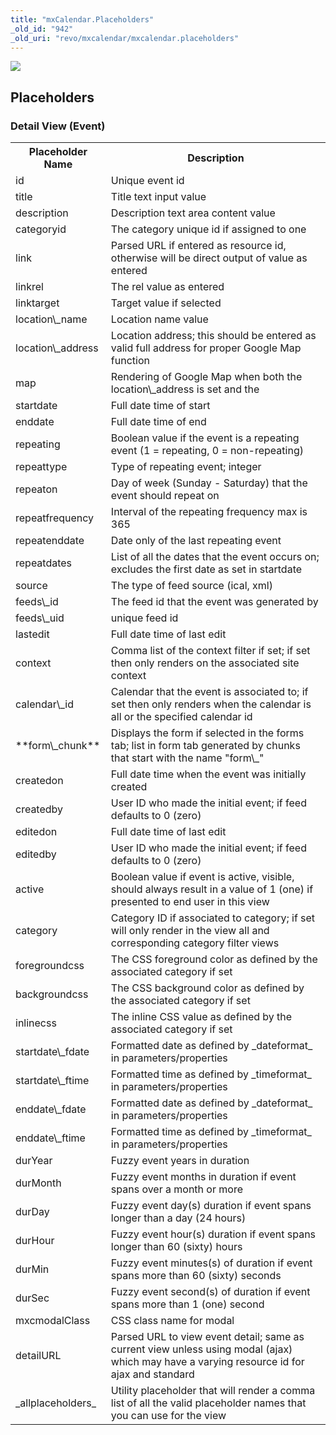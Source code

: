 ```yaml
---
title: "mxCalendar.Placeholders"
_old_id: "942"
_old_uri: "revo/mxcalendar/mxcalendar.placeholders"
---
```


![](/download/attachments/42926249/mxcalendar.png?version=1&modificationDate=1352805315000)

Placeholders
------------

### Detail View (Event)

<table><tbody><tr><th>Placeholder Name   
</th><th>Description   
</th></tr><tr><td>id   
</td><td>Unique event id   
</td></tr><tr><td>title   
</td><td>Title text input value   
</td></tr><tr><td>description</td><td>Description text area content value   
</td></tr><tr><td>categoryid</td><td>The category unique id if assigned to one   
</td></tr><tr><td>link</td><td>Parsed URL if entered as resource id, otherwise will be direct output of value as entered   
</td></tr><tr><td>linkrel</td><td>The rel value as entered   
</td></tr><tr><td>linktarget</td><td>Target value if selected   
</td></tr><tr><td>location\_name</td><td>Location name value   
</td></tr><tr><td>location\_address</td><td>Location address; this should be entered as valid full address for proper Google Map function   
</td></tr><tr><td>map</td><td>Rendering of Google Map when both the location\_address is set and the   
</td></tr><tr><td>startdate</td><td>Full date time of start   
</td></tr><tr><td>enddate</td><td>Full date time of end   
</td></tr><tr><td>repeating</td><td>Boolean value if the event is a repeating event (1 = repeating, 0 = non-repeating)   
</td></tr><tr><td>repeattype</td><td>Type of repeating event; integer   
</td></tr><tr><td>repeaton</td><td>Day of week (Sunday - Saturday) that the event should repeat on   
</td></tr><tr><td>repeatfrequency</td><td>Interval of the repeating frequency max is 365   
</td></tr><tr><td>repeatenddate</td><td>Date only of the last repeating event   
</td></tr><tr><td>repeatdates</td><td>List of all the dates that the event occurs on; excludes the first date as set in startdate   
</td></tr><tr><td>source</td><td>The type of feed source (ical, xml)   
</td></tr><tr><td>feeds\_id</td><td>The feed id that the event was generated by   
</td></tr><tr><td>feeds\_uid</td><td>unique feed id   
</td></tr><tr><td>lastedit</td><td>Full date time of last edit   
</td></tr><tr><td>context</td><td>Comma list of the context filter if set; if set then only renders on the associated site context   
</td></tr><tr><td>calendar\_id</td><td>Calendar that the event is associated to; if set then only renders when the calendar is all or the specified calendar id   
</td></tr><tr><td>**form\_chunk**</td><td>Displays the form if selected in the forms tab; list in form tab generated by chunks that start with the name "form\_"   
</td></tr><tr><td>createdon</td><td>Full date time when the event was initially created   
</td></tr><tr><td>createdby</td><td>User ID who made the initial event; if feed defaults to 0 (zero)   
</td></tr><tr><td>editedon</td><td>Full date time of last edit   
</td></tr><tr><td>editedby</td><td>User ID who made the initial event; if feed defaults to 0 (zero)</td></tr><tr><td>active</td><td>Boolean value if event is active, visible, should always result in a value of 1 (one) if presented to end user in this view   
</td></tr><tr><td>category</td><td>Category ID if associated to category; if set will only render in the view all and corresponding category filter views   
</td></tr><tr><td>foregroundcss</td><td>The CSS foreground color as defined by the associated category if set   
</td></tr><tr><td>backgroundcss</td><td>The CSS background color as defined by the associated category if set</td></tr><tr><td>inlinecss</td><td>The inline CSS value as defined by the associated category if set</td></tr><tr><td>startdate\_fdate</td><td>Formatted date as defined by _dateformat_ in parameters/properties   
</td></tr><tr><td>startdate\_ftime</td><td>Formatted time as defined by _timeformat_ in parameters/properties</td></tr><tr><td>enddate\_fdate</td><td>Formatted date as defined by _dateformat_ in parameters/properties</td></tr><tr><td>enddate\_ftime</td><td>Formatted time as defined by _timeformat_ in parameters/properties</td></tr><tr><td>durYear</td><td>Fuzzy event years in duration   
</td></tr><tr><td>durMonth</td><td>Fuzzy event months in duration if event spans over a month or more   
</td></tr><tr><td>durDay</td><td>Fuzzy event day(s) duration if event spans longer than a day (24 hours)   
</td></tr><tr><td>durHour</td><td>Fuzzy event hour(s) duration if event spans longer than 60 (sixty) hours   
</td></tr><tr><td>durMin</td><td>Fuzzy event minutes(s) of duration if event spans more than 60 (sixty) seconds   
</td></tr><tr><td>durSec</td><td>Fuzzy event second(s) of duration if event spans more than 1 (one) second   
</td></tr><tr><td>mxcmodalClass</td><td>CSS class name for modal   
</td></tr><tr><td>detailURL</td><td>Parsed URL to view event detail; same as current view unless using modal (ajax) which may have a varying resource id for ajax and standard   
</td></tr><tr><td>_allplaceholders_</td><td>Utility placeholder that will render a comma list of all the valid placeholder names that you can use for the view   
</td></tr></tbody></table>